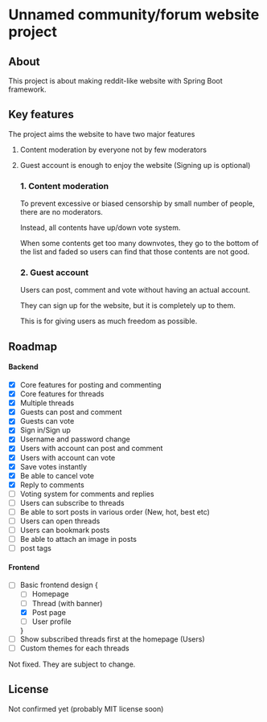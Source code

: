 # Unnamed community/forum website project

## About
This project is about making reddit-like website with Spring Boot framework.

## Key features
The project aims the website to have two major features
1. Content moderation by everyone not by few moderators
2. Guest account is enough to enjoy the website (Signing up is optional)

    ### 1. Content moderation
    To prevent excessive or biased censorship by small number of people, there are no moderators.
    
    Instead, all contents have up/down vote system.
    
    When some contents get too many downvotes, they go to the bottom of the list and faded so users can find that those contents are not good.

    ### 2. Guest account
    Users can post, comment and vote without having an actual account.
    
    They can sign up for the website, but it is completely up to them.
    
    This is for giving users as much freedom as possible.

## Roadmap

#### Backend
* [x] Core features for posting and commenting
* [x] Core features for threads
* [x] Multiple threads
* [x] Guests can post and comment
* [x] Guests can vote
* [x] Sign in/Sign up
* [x] Username and password change
* [x] Users with account can post and comment
* [x] Users with account can vote
* [x] Save votes instantly
* [x] Be able to cancel vote
* [x] Reply to comments
* [ ] Voting system for comments and replies
* [ ] Users can subscribe to threads
* [ ] Be able to sort posts in various order (New, hot, best etc)
* [ ] Users can open threads
* [ ] Users can bookmark posts
* [ ] Be able to attach an image in posts
* [ ] post tags
#### Frontend
* [ ] Basic frontend design {
    * [ ] Homepage
    * [ ] Thread (with banner)
    * [x] Post page
    * [ ] User profile
    
    }
* [ ] Show subscribed threads first at the homepage (Users)
* [ ] Custom themes for each threads

Not fixed. They are subject to change.


## License
Not confirmed yet (probably MIT license soon)